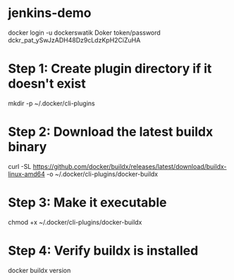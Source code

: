 # jenkins-demo


docker login -u dockerswatik
Doker token/password
dckr_pat_ySwJzADH48Dz9cLdzKpH2CiZuHA

# Step 1: Create plugin directory if it doesn't exist
mkdir -p ~/.docker/cli-plugins

# Step 2: Download the latest buildx binary
curl -SL https://github.com/docker/buildx/releases/latest/download/buildx-linux-amd64 -o ~/.docker/cli-plugins/docker-buildx

# Step 3: Make it executable
chmod +x ~/.docker/cli-plugins/docker-buildx

# Step 4: Verify buildx is installed
docker buildx version


